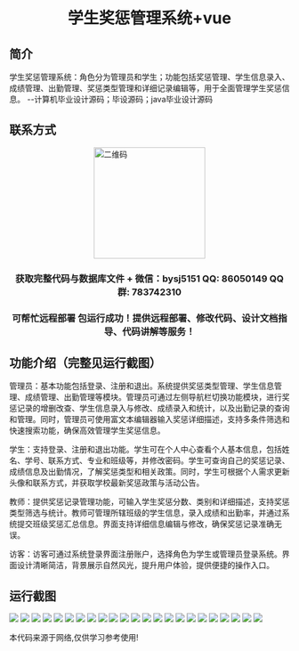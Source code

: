 <p><h1 align="center">学生奖惩管理系统+vue</h1></p>

## 简介
学生奖惩管理系统：角色分为管理员和学生；功能包括奖惩管理、学生信息录入、成绩管理、出勤管理、奖惩类型管理和详细记录编辑等，用于全面管理学生奖惩信息。    --计算机毕业设计源码；毕设源码；java毕业设计源码


## 联系方式
<img src="https://bs-1329754181.cos.ap-shanghai.myqcloud.com/wx.jpg" alt="二维码" style="display: block; margin: 0 auto;" width="200px">
<p><h3 align="center">获取完整代码与数据库文件 + 微信：bysj5151 QQ: 86050149 QQ群: 783742310</h3></p>
<p><h3 align="center">可帮忙远程部署 包运行成功！提供远程部署、修改代码、设计文档指导、代码讲解等服务！</h3></p>

## 功能介绍（完整见运行截图）
管理员：基本功能包括登录、注册和退出。系统提供奖惩类型管理、学生信息管理、成绩管理、出勤管理等模块。管理员可通过左侧导航栏切换功能模块，进行奖惩记录的增删改查、学生信息录入与修改、成绩录入和统计，以及出勤记录的查询和管理。同时，管理员可使用富文本编辑器输入奖惩详细描述，支持多条件筛选和快速搜索功能，确保高效管理学生奖惩信息。

学生：支持登录、注册和退出功能。学生可在个人中心查看个人基本信息，包括姓名、学号、联系方式、专业和班级等，并修改密码。学生可查询自己的奖惩记录、成绩信息及出勤情况，了解奖惩类型和相关政策。同时，学生可根据个人需求更新头像和联系方式，并获取学校最新奖惩政策与活动公告。

教师：提供奖惩记录管理功能，可输入学生奖惩分数、类别和详细描述，支持奖惩类型筛选与统计。教师可管理所辖班级的学生信息，录入成绩和出勤率，并通过系统提交班级奖惩汇总信息。界面支持详细信息编辑与修改，确保奖惩记录准确无误。

访客：访客可通过系统登录界面注册账户，选择角色为学生或管理员登录系统。界面设计清晰简洁，背景展示自然风光，提升用户体验，提供便捷的操作入口。


## 运行截图
![](https://bs-1329754181.cos.ap-shanghai.myqcloud.com/ssm/StudentRewardAndPunishmentManagementSystem/img/001.jpg)
![](https://bs-1329754181.cos.ap-shanghai.myqcloud.com/ssm/StudentRewardAndPunishmentManagementSystem/img/002.jpg)
![](https://bs-1329754181.cos.ap-shanghai.myqcloud.com/ssm/StudentRewardAndPunishmentManagementSystem/img/003.jpg)
![](https://bs-1329754181.cos.ap-shanghai.myqcloud.com/ssm/StudentRewardAndPunishmentManagementSystem/img/004.jpg)
![](https://bs-1329754181.cos.ap-shanghai.myqcloud.com/ssm/StudentRewardAndPunishmentManagementSystem/img/005.jpg)
![](https://bs-1329754181.cos.ap-shanghai.myqcloud.com/ssm/StudentRewardAndPunishmentManagementSystem/img/006.jpg)
![](https://bs-1329754181.cos.ap-shanghai.myqcloud.com/ssm/StudentRewardAndPunishmentManagementSystem/img/007.jpg)
![](https://bs-1329754181.cos.ap-shanghai.myqcloud.com/ssm/StudentRewardAndPunishmentManagementSystem/img/008.jpg)
![](https://bs-1329754181.cos.ap-shanghai.myqcloud.com/ssm/StudentRewardAndPunishmentManagementSystem/img/009.jpg)
![](https://bs-1329754181.cos.ap-shanghai.myqcloud.com/ssm/StudentRewardAndPunishmentManagementSystem/img/010.jpg)
![](https://bs-1329754181.cos.ap-shanghai.myqcloud.com/ssm/StudentRewardAndPunishmentManagementSystem/img/011.jpg)
![](https://bs-1329754181.cos.ap-shanghai.myqcloud.com/ssm/StudentRewardAndPunishmentManagementSystem/img/012.jpg)
![](https://bs-1329754181.cos.ap-shanghai.myqcloud.com/ssm/StudentRewardAndPunishmentManagementSystem/img/013.jpg)
![](https://bs-1329754181.cos.ap-shanghai.myqcloud.com/ssm/StudentRewardAndPunishmentManagementSystem/img/014.jpg)
![](https://bs-1329754181.cos.ap-shanghai.myqcloud.com/ssm/StudentRewardAndPunishmentManagementSystem/img/015.jpg)
![](https://bs-1329754181.cos.ap-shanghai.myqcloud.com/ssm/StudentRewardAndPunishmentManagementSystem/img/016.jpg)
![](https://bs-1329754181.cos.ap-shanghai.myqcloud.com/ssm/StudentRewardAndPunishmentManagementSystem/img/017.jpg)
![](https://bs-1329754181.cos.ap-shanghai.myqcloud.com/ssm/StudentRewardAndPunishmentManagementSystem/img/018.jpg)
![](https://bs-1329754181.cos.ap-shanghai.myqcloud.com/ssm/StudentRewardAndPunishmentManagementSystem/img/019.jpg)
![](https://bs-1329754181.cos.ap-shanghai.myqcloud.com/ssm/StudentRewardAndPunishmentManagementSystem/img/020.jpg)
![](https://bs-1329754181.cos.ap-shanghai.myqcloud.com/ssm/StudentRewardAndPunishmentManagementSystem/img/021.jpg)
![](https://bs-1329754181.cos.ap-shanghai.myqcloud.com/ssm/StudentRewardAndPunishmentManagementSystem/img/022.jpg)
![](https://bs-1329754181.cos.ap-shanghai.myqcloud.com/ssm/StudentRewardAndPunishmentManagementSystem/img/023.jpg)

<p>本代码来源于网络,仅供学习参考使用!</p>
